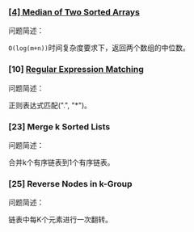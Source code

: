 ### [[4] Median of Two Sorted Arrays](https://github.com/Galibier/AlgoPractise/blob/master/LeetCode/cpp/4.median-of-two-sorted-arrays.cpp)

问题简述：

`O(log(m+n))`时间复杂度要求下，返回两个数组的中位数。


### [10] [Regular Expression Matching](https://github.com/Galibier/AlgoPractise/blob/master/LeetCode/cpp/10.regular-expression-matching.cpp)

问题简述：

正则表达式匹配(".", "*")。


### [23] Merge k Sorted Lists

问题简述：

合并k个有序链表到1个有序链表。


### [25] Reverse Nodes in k-Group

问题简述：

链表中每K个元素进行一次翻转。